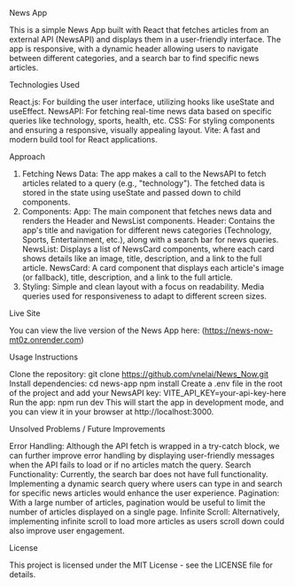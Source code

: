 News App

This is a simple News App built with React that fetches articles from an external API (NewsAPI) and displays them in a user-friendly interface. The app is responsive, with a dynamic header allowing users to navigate between different categories, and a search bar to find specific news articles.


Technologies Used

React.js: For building the user interface, utilizing hooks like useState and useEffect.
NewsAPI: For fetching real-time news data based on specific queries like technology, sports, health, etc.
CSS: For styling components and ensuring a responsive, visually appealing layout.
Vite: A fast and modern build tool for React applications.


Approach

1. Fetching News Data:
The app makes a call to the NewsAPI to fetch articles related to a query (e.g., "technology").
The fetched data is stored in the state using useState and passed down to child components.
2. Components:
App: The main component that fetches news data and renders the Header and NewsList components.
Header: Contains the app's title and navigation for different news categories (Technology, Sports, Entertainment, etc.), along with a search bar for news queries.
NewsList: Displays a list of NewsCard components, where each card shows details like an image, title, description, and a link to the full article.
NewsCard: A card component that displays each article's image (or fallback), title, description, and a link to the full article.
3. Styling:
Simple and clean layout with a focus on readability.
Media queries used for responsiveness to adapt to different screen sizes.


Live Site

You can view the live version of the News App here:
(https://news-now-mt0z.onrender.com)


Usage Instructions

Clone the repository:
git clone https://github.com/vnelai/News_Now.git
Install dependencies:
cd news-app
npm install
Create a .env file in the root of the project and add your NewsAPI key:
VITE_API_KEY=your-api-key-here
Run the app:
npm run dev
This will start the app in development mode, and you can view it in your browser at http://localhost:3000.


Unsolved Problems / Future Improvements

Error Handling: Although the API fetch is wrapped in a try-catch block, we can further improve error handling by displaying user-friendly messages when the API fails to load or if no articles match the query.
Search Functionality: Currently, the search bar does not have full functionality. Implementing a dynamic search query where users can type in and search for specific news articles would enhance the user experience.
Pagination: With a large number of articles, pagination would be useful to limit the number of articles displayed on a single page.
Infinite Scroll: Alternatively, implementing infinite scroll to load more articles as users scroll down could also improve user engagement.


License

This project is licensed under the MIT License - see the LICENSE file for details.